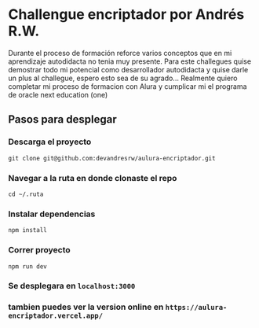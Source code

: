 

# Challengue encriptador por Andrés R.W. 

Durante el proceso de formación reforce varios conceptos que en mi aprendizaje autodidacta no tenia muy presente. Para este challegues quise demostrar todo mi potencial como desarrollador autodidacta y quise darle un plus  al challegue, espero esto sea de su agrado...
Realmente quiero completar mi proceso de formacion con Alura y cumplicar mi el programa de oracle next education (one)

## Pasos para desplegar

### Descarga el proyecto 

```
git clone git@github.com:devandresrw/aulura-encriptador.git
```

### Navegar a la ruta en donde clonaste el repo

```
cd ~/.ruta 
```

### Instalar dependencias 

```
npm install
```

### Correr proyecto

```
npm run dev

```

### Se desplegara en ``` localhost:3000 ```

### tambien puedes ver la version online en ```https://aulura-encriptador.vercel.app/```



